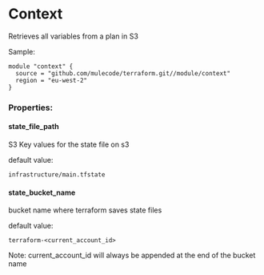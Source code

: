 # Context

Retrieves all variables from a plan in S3


Sample:

```hcl-terraform
module "context" {
  source = "github.com/mulecode/terraform.git//module/context"
  region = "eu-west-2"
}
```

### Properties:

#### state_file_path

S3 Key values for the state file on s3

default value: 
```
infrastructure/main.tfstate
```

#### state_bucket_name

bucket name where terraform saves state files

default value:
```
terraform-<current_account_id>
```

Note: current_account_id will always be 
appended at the end of the bucket name 